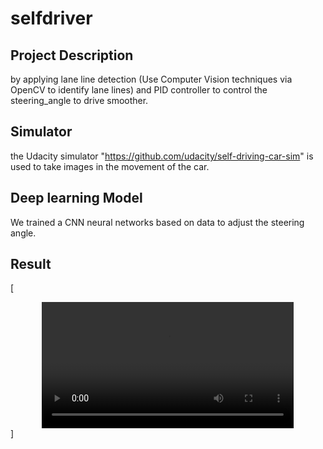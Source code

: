 # selfdriver
## Project Description <br>
by applying lane line detection (Use Computer Vision techniques via OpenCV to identify lane lines) and PID controller to control the steering_angle to drive smoother. 
<br>

## Simulator
the Udacity simulator "https://github.com/udacity/self-driving-car-sim" is used to take images in the movement of the car.

## Deep learning Model 
We trained a CNN neural networks based on data to adjust the steering angle.

## Result
[<div align="middle">
<video width="80%" controls>
      <source src="result/sim_result.mp4" type="video/mp4">
</video></div>]




